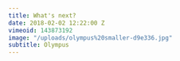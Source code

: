 ```yaml
---
title: What's next?
date: 2018-02-02 12:22:00 Z
vimeoid: 143873192
image: "/uploads/olympus%20smaller-d9e336.jpg"
subtitle: Olympus
---
```


